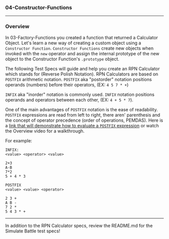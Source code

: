 ### 04-Constructor-Functions

<hr>

### Overview

In 03-Factory-Functions you created a function that returned a Calculator Object. Let's learn a new way of creating a custom object using a `Constructor Function`.
`Constructor Functions` create new objects when invoked with the `new` operator and assign the internal prototype of the new object to the Constructor Function's `.prototype` object.

The following Test Specs will guide and help you create an RPN Calculator which stands for (Reverse Polish Notation). RPN Calculators are based on `POSTFIX` arithmetic notation.
`POSTFIX` aka "postorder" notation positions operands (numbers) before their operators, (EX: `4 5 7 * +`)

`INFIX` aka "inorder" notation is commonly used. `INFIX` notation positions operands and operators between each other, (EX: `4 + 5 * 7`).

One of the main advantages of `POSTFIX` notation is the ease of readability. `POSTFIX` expressions are read from left to right, there aren' parenthesis and the concept of operator precedence (order of operations, PEMDAS). Here is a [link that will demonstrate how to evaluate a `POSTFIX` expression](http://scriptasylum.com/tutorials/infix_postfix/algorithms/postfix-evaluation/)
or watch the Overview video for a walkthrough.

For example:

```
INFIX:
<value> <operator> <value>

2+3
A-B
7*2
5 + 4 * 3
```

```
POSTFIX
<value> <value> <operator>

2 3 +
A B -
7 2 *
5 4 3 * +
```

<hr>

In addition to the RPN Calculator specs, review the README.md for the Simulate Battle test specs!
